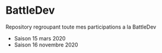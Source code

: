 # BattleDev

Repository regroupant toute mes participations a la BattleDev

- Saison 15 mars 2020
- Saison 16 novembre 2020

